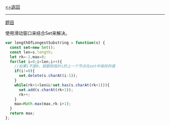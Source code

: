 [<=返回](./index.md)
<hr/>

[题目](https://leetcode.cn/problems/longest-substring-without-repeating-characters/)

使用滑动窗口来结合Set来解决。

```js
var lengthOfLongestSubstring = function(s) {
  const set=new Set();
  const len=s.length;
  let rk=-1,max=0;
  for(let i=0;i<len;i++){
    //如果i不是0，就删除指针i的上一个节点在set中保存的值
    if(i!=0){
      set.delete(s.charAt(i-1));
    }
    while(rk+1<len&&!set.has(s.charAt(rk+1))){
      set.add(s.charAt(rk+1));
      rk++;
    }
    max=Math.max(max,rk-i+1);
  }
  return max;
};
```